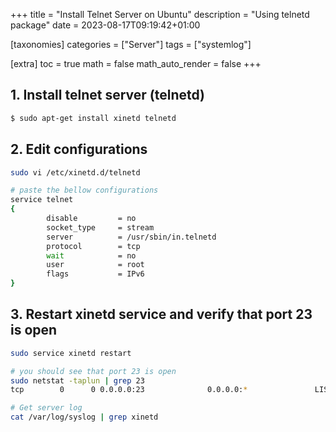 +++
title = "Install Telnet Server on Ubuntu"
description = "Using telnetd package"
date = 2023-08-17T09:19:42+01:00

[taxonomies]
categories = ["Server"]
tags = ["systemlog"]

[extra]
toc = true
math = false
math_auto_render = false
+++

## 1. Install telnet server (telnetd)

```bash
$ sudo apt-get install xinetd telnetd
```

## 2. Edit configurations

```bash
sudo vi /etc/xinetd.d/telnetd

# paste the bellow configurations
service telnet
{
        disable         = no
        socket_type     = stream
        server          = /usr/sbin/in.telnetd
        protocol        = tcp
        wait            = no
        user            = root
        flags           = IPv6
}
```

## 3. Restart xinetd service and verify that port 23 is open

```bash
sudo service xinetd restart

# you should see that port 23 is open
sudo netstat -taplun | grep 23
tcp        0      0 0.0.0.0:23              0.0.0.0:*               LISTEN      19755/xinetd

# Get server log
cat /var/log/syslog | grep xinetd
```